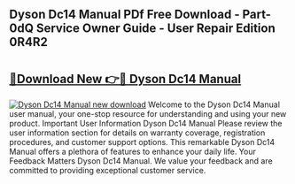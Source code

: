 ## Dyson Dc14 Manual PDf Free Download - Part-0dQ Service Owner Guide - User Repair Edition 0R4R2

# <h2><a href="http://bc11059.oget.top/?id=Dyson+Dc14+Manual">🔗Download New 👉🔴 Dyson Dc14 Manual</a></h2>

[![Dyson Dc14 Manual new download](https://i.imgur.com/5g1atiW.png)](http://bc11059.oget.top/?id=Dyson+Dc14+Manual)
Welcome to the Dyson Dc14 Manual user manual, your one-stop resource for understanding and using your new product. Important User Information Dyson Dc14 Manual Please review the user information section for details on warranty coverage, registration procedures, and customer support options. This remarkable Dyson Dc14 Manual offers a plethora of features to enhance your daily life. Your Feedback Matters Dyson Dc14 Manual. We value your feedback and are committed to providing exceptional customer service.
